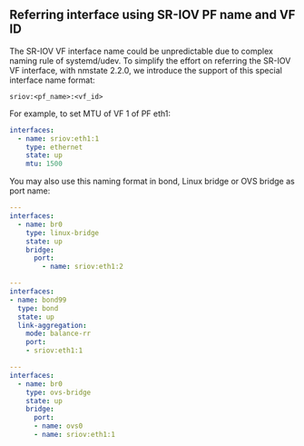 ## Referring interface using SR-IOV PF name and VF ID

The SR-IOV VF interface name could be unpredictable due to complex naming rule
of systemd/udev. To simplify the effort on referring the SR-IOV VF interface,
with nmstate 2.2.0, we introduce the support of this special interface name
format:

```
sriov:<pf_name>:<vf_id>
```


For example, to set MTU of VF 1 of PF eth1:


```yaml
interfaces:
  - name: sriov:eth1:1
    type: ethernet
    state: up
    mtu: 1500
```

You may also use this naming format in bond, Linux bridge or OVS bridge as port
name:

```yaml
---
interfaces:
  - name: br0
    type: linux-bridge
    state: up
    bridge:
      port:
        - name: sriov:eth1:2
```

```yaml
---
interfaces:
- name: bond99
  type: bond
  state: up
  link-aggregation:
    mode: balance-rr
    port:
    - sriov:eth1:1
```

```yaml
---
interfaces:
  - name: br0
    type: ovs-bridge
    state: up
    bridge:
      port:
      - name: ovs0
      - name: sriov:eth1:1
```
